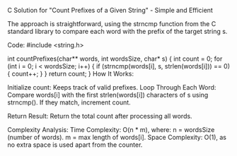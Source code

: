 C Solution for "Count Prefixes of a Given String" - Simple and Efficient


The approach is straightforward, using the strncmp function from the C standard library to compare each word with the prefix of the target string s.

Code:
#include <string.h>

int countPrefixes(char** words, int wordsSize, char* s) {
    int count = 0;
    for (int i = 0; i < wordsSize; i++) {
        if (strncmp(words[i], s, strlen(words[i])) == 0) {
            count++;
        }
    }
    return count;
}
How It Works:

Initialize count: Keeps track of valid prefixes.
Loop Through Each Word:
  Compare words[i] with the first strlen(words[i]) characters of s using strncmp().
  If they match, increment count.

Return Result: Return the total count after processing all words.


Complexity Analysis:
  Time Complexity: O(n * m), where:
    n = wordsSize (number of words).
    m = max length of words[i].
  Space Complexity: O(1), as no extra space is used apart from the counter.
